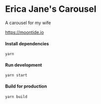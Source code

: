 # Erica Jane's Carousel

A carousel for my wife

https://moontide.io

#### Install dependencies
```
yarn
```

#### Run development
```
yarn start
```

#### Build for production
```
yarn build
```
